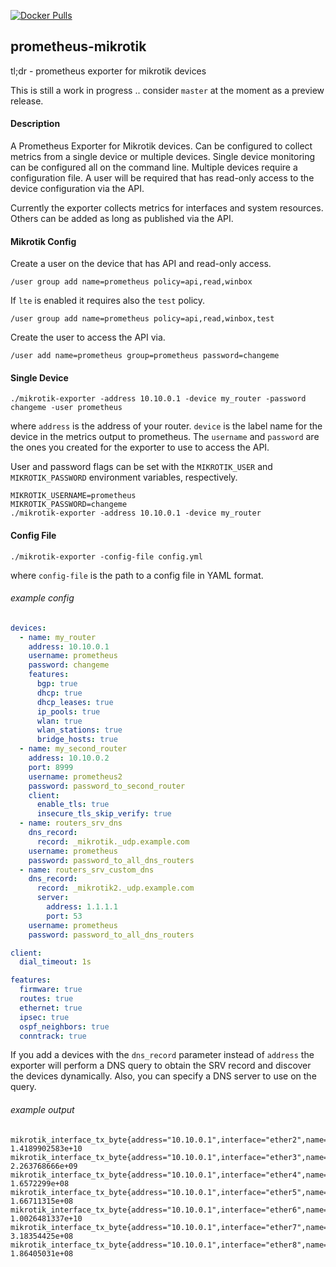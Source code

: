[![Docker Pulls](https://img.shields.io/docker/pulls/ogi4i/mikrotik-exporter.svg)](https://hub.docker.com/r/nshttpd/mikrotik-exporter/)

## prometheus-mikrotik

tl;dr - prometheus exporter for mikrotik devices

This is still a work in progress .. consider `master` at the moment as a preview
release.

#### Description

A Prometheus Exporter for Mikrotik devices. Can be configured to collect metrics
from a single device or multiple devices. Single device monitoring can be configured
all on the command line. Multiple devices require a configuration file. A user will
be required that has read-only access to the device configuration via the API.

Currently the exporter collects metrics for interfaces and system resources. Others
can be added as long as published via the API.

#### Mikrotik Config

Create a user on the device that has API and read-only access.

`/user group add name=prometheus policy=api,read,winbox`

If `lte` is enabled it requires also the `test` policy.

`/user group add name=prometheus policy=api,read,winbox,test`

Create the user to access the API via.

`/user add name=prometheus group=prometheus password=changeme`

#### Single Device

`./mikrotik-exporter -address 10.10.0.1 -device my_router -password changeme -user prometheus`

where `address` is the address of your router. `device` is the label name for the device
in the metrics output to prometheus. The `username` and `password` are the ones you
created for the exporter to use to access the API.

User and password flags can be set with the `MIKROTIK_USER` and `MIKROTIK_PASSWORD` environment variables, respectively.

```
MIKROTIK_USERNAME=prometheus
MIKROTIK_PASSWORD=changeme
./mikrotik-exporter -address 10.10.0.1 -device my_router
```

#### Config File

`./mikrotik-exporter -config-file config.yml`

where `config-file` is the path to a config file in YAML format.

###### example config
```yaml
devices:
  - name: my_router
    address: 10.10.0.1
    username: prometheus
    password: changeme
    features:
      bgp: true
      dhcp: true
      dhcp_leases: true
      ip_pools: true
      wlan: true
      wlan_stations: true
      bridge_hosts: true
  - name: my_second_router
    address: 10.10.0.2
    port: 8999
    username: prometheus2
    password: password_to_second_router
    client:
      enable_tls: true
      insecure_tls_skip_verify: true
  - name: routers_srv_dns
    dns_record:
      record: _mikrotik._udp.example.com
    username: prometheus
    password: password_to_all_dns_routers
  - name: routers_srv_custom_dns
    dns_record:
      record: _mikrotik2._udp.example.com
      server:
        address: 1.1.1.1
        port: 53
    username: prometheus
    password: password_to_all_dns_routers

client:
  dial_timeout: 1s

features:
  firmware: true
  routes: true
  ethernet: true
  ipsec: true
  ospf_neighbors: true
  conntrack: true
```

If you add a devices with the `dns_record` parameter instead of `address` the exporter will perform a DNS query
to obtain the SRV record and discover the devices dynamically. Also, you can specify a DNS server to use
on the query.


###### example output

```
mikrotik_interface_tx_byte{address="10.10.0.1",interface="ether2",name="my_router"} 1.4189902583e+10
mikrotik_interface_tx_byte{address="10.10.0.1",interface="ether3",name="my_router"} 2.263768666e+09
mikrotik_interface_tx_byte{address="10.10.0.1",interface="ether4",name="my_router"} 1.6572299e+08
mikrotik_interface_tx_byte{address="10.10.0.1",interface="ether5",name="my_router"} 1.66711315e+08
mikrotik_interface_tx_byte{address="10.10.0.1",interface="ether6",name="my_router"} 1.0026481337e+10
mikrotik_interface_tx_byte{address="10.10.0.1",interface="ether7",name="my_router"} 3.18354425e+08
mikrotik_interface_tx_byte{address="10.10.0.1",interface="ether8",name="my_router"} 1.86405031e+08
```

 
